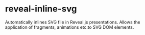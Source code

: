 # reveal-inline-svg
Automatically inlines SVG file in Reveal.js presentations. Allows the application of fragments, animations etc.to SVG DOM elements.
